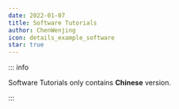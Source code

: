 ```yaml
---
date: 2022-01-07
title: Software Tutorials
author: ChenWenjing
icon: details_example_software
star: true
---
```


::: info

Software Tutorials only contains **Chinese** version.

:::
